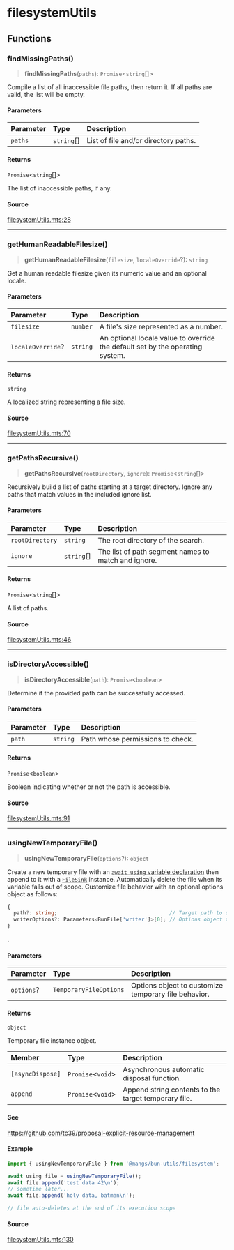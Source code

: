 # filesystemUtils

## Functions

### findMissingPaths()

> **findMissingPaths**(`paths`): `Promise`\<`string`[]\>

Compile a list of all inaccessible file paths, then return it. If all paths are valid, the list
will be empty.

#### Parameters

| Parameter | Type | Description |
| :------ | :------ | :------ |
| `paths` | `string`[] | List of file and/or directory paths. |

#### Returns

`Promise`\<`string`[]\>

The list of inaccessible paths, if any.

#### Source

[filesystemUtils.mts:28](https://github.com/mangs/bun-utils/blob/d1a47f11b23fd6525f543216f3e0ea08e91772b7/src/filesystemUtils.mts#L28)

***

### getHumanReadableFilesize()

> **getHumanReadableFilesize**(`filesize`, `localeOverride`?): `string`

Get a human readable filesize given its numeric value and an optional locale.

#### Parameters

| Parameter | Type | Description |
| :------ | :------ | :------ |
| `filesize` | `number` | A file's size represented as a number. |
| `localeOverride`? | `string` | An optional locale value to override the default set by the operating system. |

#### Returns

`string`

A localized string representing a file size.

#### Source

[filesystemUtils.mts:70](https://github.com/mangs/bun-utils/blob/d1a47f11b23fd6525f543216f3e0ea08e91772b7/src/filesystemUtils.mts#L70)

***

### getPathsRecursive()

> **getPathsRecursive**(`rootDirectory`, `ignore`): `Promise`\<`string`[]\>

Recursively build a list of paths starting at a target directory. Ignore any paths that match
values in the included ignore list.

#### Parameters

| Parameter | Type | Description |
| :------ | :------ | :------ |
| `rootDirectory` | `string` | The root directory of the search. |
| `ignore` | `string`[] | The list of path segment names to match and ignore. |

#### Returns

`Promise`\<`string`[]\>

A list of paths.

#### Source

[filesystemUtils.mts:46](https://github.com/mangs/bun-utils/blob/d1a47f11b23fd6525f543216f3e0ea08e91772b7/src/filesystemUtils.mts#L46)

***

### isDirectoryAccessible()

> **isDirectoryAccessible**(`path`): `Promise`\<`boolean`\>

Determine if the provided path can be successfully accessed.

#### Parameters

| Parameter | Type | Description |
| :------ | :------ | :------ |
| `path` | `string` | Path whose permissions to check. |

#### Returns

`Promise`\<`boolean`\>

Boolean indicating whether or not the path is accessible.

#### Source

[filesystemUtils.mts:91](https://github.com/mangs/bun-utils/blob/d1a47f11b23fd6525f543216f3e0ea08e91772b7/src/filesystemUtils.mts#L91)

***

### usingNewTemporaryFile()

> **usingNewTemporaryFile**(`options`?): `object`

Create a new temporary file with an
[`await using` variable declaration](https://www.typescriptlang.org/docs/handbook/release-notes/typescript-5-2.html#using-declarations-and-explicit-resource-management)
then append to it with a
[`FileSink`](https://bun.sh/docs/api/file-io#incremental-writing-with-filesink) instance.
Automatically delete the file when its variable falls out of scope. Customize file behavior with
an optional options object as follows:
```ts
{
  path?: string;                                    // Target path to use for temporary file creation.
  writerOptions?: Parameters<BunFile['writer']>[0]; // Options object to customize `Bun.file().writer()` behavior
}
```
.

#### Parameters

| Parameter | Type | Description |
| :------ | :------ | :------ |
| `options`? | `TemporaryFileOptions` | Options object to customize temporary file behavior. |

#### Returns

`object`

Temporary file instance object.

| Member | Type | Description |
| :------ | :------ | :------ |
| `[asyncDispose]` | `Promise`\<`void`\> | Asynchronous automatic disposal function. |
| `append` | `Promise`\<`void`\> | Append string contents to the target temporary file. |

#### See

https://github.com/tc39/proposal-explicit-resource-management

#### Example

```ts
import { usingNewTemporaryFile } from '@mangs/bun-utils/filesystem';

await using file = usingNewTemporaryFile();
await file.append('test data 42\n');
// sometime later...
await file.append('holy data, batman\n');

// file auto-deletes at the end of its execution scope
```

#### Source

[filesystemUtils.mts:130](https://github.com/mangs/bun-utils/blob/d1a47f11b23fd6525f543216f3e0ea08e91772b7/src/filesystemUtils.mts#L130)
